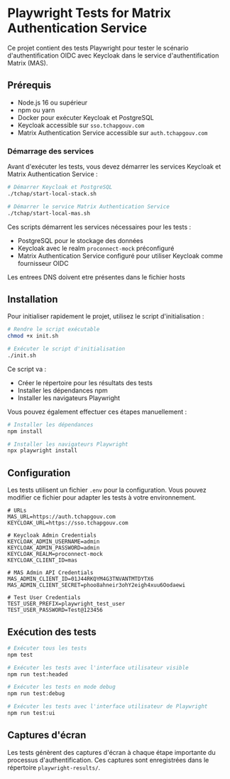 # Playwright Tests for Matrix Authentication Service

Ce projet contient des tests Playwright pour tester le scénario d'authentification OIDC avec Keycloak dans le service d'authentification Matrix (MAS).

## Prérequis

- Node.js 16 ou supérieur
- npm ou yarn
- Docker pour exécuter Keycloak et PostgreSQL
- Keycloak accessible sur `sso.tchapgouv.com`
- Matrix Authentication Service accessible sur `auth.tchapgouv.com`

### Démarrage des services

Avant d'exécuter les tests, vous devez démarrer les services Keycloak et Matrix Authentication Service :

```bash
# Démarrer Keycloak et PostgreSQL
./tchap/start-local-stack.sh

# Démarrer le service Matrix Authentication Service
./tchap/start-local-mas.sh
```

Ces scripts démarrent les services nécessaires pour les tests :
- PostgreSQL pour le stockage des données
- Keycloak avec le realm `proconnect-mock` préconfiguré
- Matrix Authentication Service configuré pour utiliser Keycloak comme fournisseur OIDC

Les entrees DNS doivent etre présentes dans le fichier hosts

## Installation

Pour initialiser rapidement le projet, utilisez le script d'initialisation :

```bash
# Rendre le script exécutable
chmod +x init.sh

# Exécuter le script d'initialisation
./init.sh
```

Ce script va :
- Créer le répertoire pour les résultats des tests
- Installer les dépendances npm
- Installer les navigateurs Playwright


Vous pouvez également effectuer ces étapes manuellement :

```bash
# Installer les dépendances
npm install

# Installer les navigateurs Playwright
npx playwright install
```

## Configuration

Les tests utilisent un fichier `.env` pour la configuration. Vous pouvez modifier ce fichier pour adapter les tests à votre environnement.

```
# URLs
MAS_URL=https://auth.tchapgouv.com
KEYCLOAK_URL=https://sso.tchapgouv.com

# Keycloak Admin Credentials
KEYCLOAK_ADMIN_USERNAME=admin
KEYCLOAK_ADMIN_PASSWORD=admin
KEYCLOAK_REALM=proconnect-mock
KEYCLOAK_CLIENT_ID=mas

# MAS Admin API Credentials
MAS_ADMIN_CLIENT_ID=01J44RKQYM4G3TNVANTMTDYTX6
MAS_ADMIN_CLIENT_SECRET=phoo8ahneir3ohY2eigh4xuu6Oodaewi

# Test User Credentials
TEST_USER_PREFIX=playwright_test_user
TEST_USER_PASSWORD=Test@123456
```

## Exécution des tests

```bash
# Exécuter tous les tests
npm test

# Exécuter les tests avec l'interface utilisateur visible
npm run test:headed

# Exécuter les tests en mode debug
npm run test:debug

# Exécuter les tests avec l'interface utilisateur de Playwright
npm run test:ui
```

## Captures d'écran

Les tests génèrent des captures d'écran à chaque étape importante du processus d'authentification. Ces captures sont enregistrées dans le répertoire `playwright-results/`.